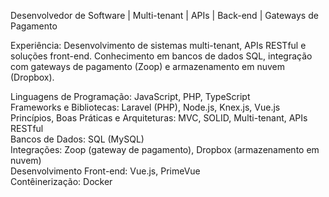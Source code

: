 Desenvolvedor de Software | Multi-tenant | APIs | Back-end | Gateways de Pagamento

Experiência: Desenvolvimento de sistemas multi-tenant, APIs RESTful e soluções front-end. Conhecimento em bancos de dados SQL, integração com gateways de pagamento (Zoop) e armazenamento em nuvem (Dropbox).

Linguagens de Programação: JavaScript, PHP, TypeScript  
Frameworks e Bibliotecas: Laravel (PHP), Node.js, Knex.js, Vue.js  
Princípios, Boas Práticas e Arquiteturas: MVC, SOLID, Multi-tenant, APIs RESTful  
Bancos de Dados: SQL (MySQL)  
Integrações: Zoop (gateway de pagamento), Dropbox (armazenamento em nuvem)  
Desenvolvimento Front-end: Vue.js, PrimeVue  
Contêinerização: Docker
